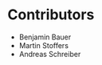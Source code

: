 <!-- 
SPDX-FileCopyrightText: 2021 German Aerospace Center (DLR)

SPDX-License-Identifier: MIT
-->

# Contributors

- Benjamin Bauer
- Martin Stoffers
- Andreas Schreiber
